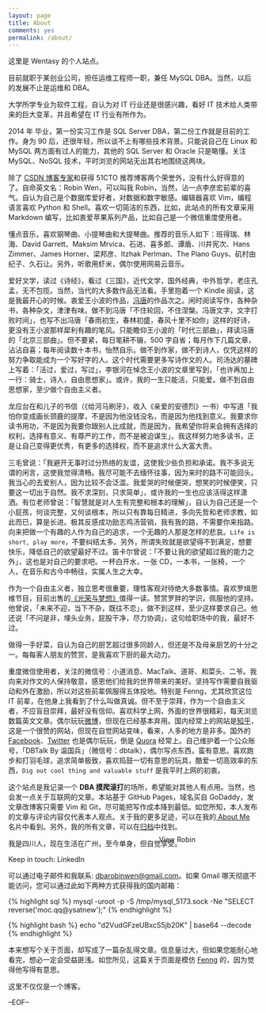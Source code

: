 ```yaml
---
layout: page
title: About
comments: yes
permalink: /about/
---
```


这里是 Wentasy 的个人站点。

目前就职于某创业公司，担任运维工程师一职，兼任 MySQL DBA。当然，以后的发展不止是运维和 DBA。

大学所学专业为软件工程，自认为对 IT 行业还是很感兴趣，看好 IT 技术给人类带来的巨大变革，并且希望在 IT 行业有所作为。

2014 年 毕业，第一份实习工作是 SQL Server DBA，第二份工作就是目前的工作。身为 90 后，还很年轻，所以谈不上有哪些技术背景。只能说自己在 Linux 和 MySQL 两方面有过人的能力，其他的 SQL Server 和 Oracle 只是略懂。关注 MySQL、NoSQL 技术，平时浏览的网站无出其右地围绕这两块。

除了 <a href="http://blog.csdn.net/justdb" target="_blank">CSDN 博客专家</a>和获得 51CTO 推荐博客两个荣誉外，没有什么好得意的了。自命英文名：Robin Wen，可以叫我 Robin，当然，沾一点李彦宏前辈的喜气。自认为自己是个数据库爱好者，对数据和数字敏感。编辑器喜欢 Vim，编程语言喜欢 Python 和 Shell。喜欢一切简洁的东西，比如，此站点的所有文章采用 Markdown 编写，比如衷爱苹果系列产品，比如自己是一个微信重度使用者。

懂点音乐，喜欢钢琴曲、小提琴曲和大提琴曲。推荐的音乐人如下：班得瑞、林海、David Garrett、Maksim Mrvica、石进、喜多郎、谭盾、川井宪次、Hans Zimmer、James Horner、梁邦彦、Itzhak Perlman、The Piano Guys、矶村由纪子、久石让。另外，听歌用虾米，偶尔使用网易云音乐。

爱好文学，读过《诗经》，看过《三国》，近代文学，国外经典，中外哲学，老庄孔孟，无不包揽。当然，当代的大多数作品无法看。手里抱着一个 Kindle 阅读，这是我最开心的时候。衷爱王小波的作品，<a href="http://www.fengtang.com/" target="_blank">冯唐</a>的作品次之。闲时阅读写作，各种杂书，各种杂文，津津有味。做不到冯唐「不住轮回，不住涅槃。冯唐文字，文字打败时间」，也写不出冯唐「春雨初生，春林初盛，春风十里不如你」这样的好诗，更没有王小波那样犀利有趣的笔风。只能瞻仰王小波的「时代三部曲」，拜读冯唐的「北京三部曲」。但不要紧，每日笔耕不辍，500 字自省；每月作下几篇文章，沾沾自喜；每年阅读数十本书，怡然自乐。做不到作家，做不到诗人，仅凭这样的努力争取能成为一个写好字的人。这个时代需要更多写诗作文的人。司汤达的墓碑上写着：「活过，爱过，写过」，李银河在悼念王小波的文章里写到，「也许再加上一行：骑士，诗人，自由思想家」。或许，我的一生只能活，只能爱。做不到自由思想家，至少做个自由主义者。

龙应台在和儿子的书信（《给河马刷牙》，收入《亲爱的安德烈》一书）中写道「我怕你变成画长颈鹿的提摩，不是因为他没钱没名，而是因为他找到意义。我要求你读书用功，不是因为我要你跟别人比成就，而是因为，我希望你将来会拥有选择的权利，选择有意义、有尊严的工作，而不是被迫谋生」。我这样努力地多读书，正是让自己变得更优秀，有更多的选择权，而不是追求什么大富大贵。

三毛曾说：「我避开无事时过分热络的友谊，这使我少些负担和承诺。我不多说无谓的闲言，这使我觉得清畅。我尽可能不去缅怀往事，因为来时的路不可能回头。我当心的去爱别人，因为比较不会泛滥。我爱哭的时候便哭，想笑的时候便笑，只要这一切出于自然。我不求深刻，只求简单」，或许我的一生也应该活得这样潇洒。有位老师曾说：「智慧就是对人生有完整和根本的理解」，自认为自己还是一个小屁孩，何谈完整，又何谈根本，所以只有靠每日精进，多向先哲和老师求教，如此而已，算是长进。极其反感成功励志鸡汤营销，我有我的路，不需要你来指路。向来把做一个有趣的人作为自己的追求，一个无趣的人那是怎样的悲哀。`Life is short, play more`，不要纠结太多。另外，所谓失败就是欲望得不到满足，想要快乐，降低自己的欲望最好不过。笛卡尔曾说：「不要让我的欲望超过我的能力之外」，这也是对自己的要求吧。一杯白开水，一张 CD，一本书，一张椅，一个人，在音乐和古今中畅往，实属人生之大幸。

作为一个自由主义者，独立思考很重要，理性客观对待绝大多数事情。喜欢罗缉思维节目，目前出售的<a href="http://detail.koudaitong.com/show/goods?alias=uqzhjade&spm=fake54023" target="_blank">《光荣与梦想》</a>值得一读。赞赏罗胖的学识，佩服他的坚持。他曾说，「未来不迎，当下不杂，既往不恋」，做不到这样，至少这样要求自己。他还说「不问是非，埋头业务，屁股干净，尽力协调」，这句给职场中的我，最好不过。

做得一手好菜，自认为自己的厨艺超过很多同龄人，但还是不及母亲厨艺的十分之一。每每客人朋友的赞赏，是我喜欢下厨的最大动力。

重度微信使用者，关注的微信号：小道消息、MacTalk、道哥、和菜头、二爷。我向来对作文的人保持敬意，感恩他们给我的世界带来的美好。坚持写作需要自我驱动和外在激励，所以对这些前辈佩服得五体投地。特别是 Fenng，尤其欣赏这位 IT 前辈，在他身上我看到了什么叫做真诚。但不至于崇拜，作为一个自由主义者，不应盲目崇拜，最好没有信仰。喜欢科学上网，外面的世界很精彩，每天浏览数篇英文文章。偶尔玩玩<a href="http://weibo.com/wentasy" target="_blank">微博</a>，但现在已经基本弃用。国内经常上的网站是<a href="http://www.zhihu.com/people/wentasy" target="_blank">知乎</a>，这是一个很赞的网站，但现在自觉网站变味，看来，人多的地方是非多。国外的  <a href="https://www.facebook.com/dbarobin" target="_blank">Facebook</a>、<a href="https://twitter.com/dbarobin" target="_blank">Twitter</a> 也是偶尔玩玩，倒是 <a href="http://www.quora.com/Robin-Wen-3" target="_blank">Quora</a> 经常上。自己维护着一个公众账号，「DBTalk By 温国兵」（微信号：dbtalk），偶尔写点东西，蛮有意思。喜欢跑步和打羽毛球，追求简单极致，喜欢捣鼓一切有意思的玩具，酷爱一切高效率的东西，`Dig out cool thing and valuable stuff` 是我平时上网的初衷。

这个站点是我记录一个 **DBA 摸爬滚打**的场所，希望能对其他人有点用。当然，也会发一点关于互联网的文章。本站基于 GitHub Pages，域名买自 GoDaddy，发文章改博客只需要 Vim 和 Git，尽可能把写作成本降到最低。如您所知，本人发布的文章与评论内容仅代表本人观点。关于我的更多足迹，可以在我的<a href="http://about.me/dbarobin" target="_blank"> About Me </a>名片中看到。另外，我的所有文章，可以在<a href="http://dbarobin.com/categories/" target="_blank">归档</a>中找到。

我是四川人，现在生活在广州，至今单身，但自觉享受。

Keep in touch: LinkedIn <a href="http://www.linkedin.com/in/dbarobin" target="_blank"><img src="http://dbarobin.com/images/linkedin_btn_profile_greytxt_80x15.gif" alt="View Robin Wen's profile on LinkedIn" style="border: 0px;height: 15px;width: 80px;position: absolute;margin-left: 150px;margin-top: -40px;vertical-align: baseline;"/></a>

可以通过电子邮件和我联系: dbarobinwen@gmail.com。如果 Gmail 哪天彻底不能访问，您可以通过此如下两种方式获得我的国内邮箱：

{% highlight sql %}
mysql -uroot -p -S /tmp/mysql_5173.sock -Ne "SELECT reverse('moc.qq@ysatnew');"
{% endhighlight %}

{% highlight bash %}
echo "d2VudGFzeUBxcS5jb20K" | base64 --decode
{% endhighlight %}

本来想写个关于页面，却写成了一篇杂乱得文章。信息量过大，但如果您能耐心地看完，想必一定会受益匪浅。如您所见，这篇关于页面是模仿 <a href="http://dbanotes.net/" target="_blank">Fenng</a> 的，因为觉得他写得有意思。

这里不仅仅是一个博客。

–EOF–
